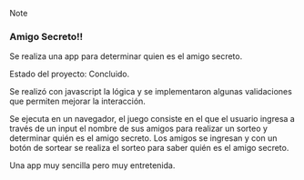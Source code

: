 > [!NOTE]
> <h3>Amigo Secreto!!</h3>
> <p>Se realiza una app para determinar quien es el amigo secreto.</p>
> <p>Estado del proyecto: Concluido.</p>
> <p>Se realizó con javascript la lógica y se implementaron algunas validaciones que permiten mejorar la interacción.</p>
><p>Se ejecuta en un navegador, el juego consiste en el que el usuario ingresa a través de un input el nombre de sus amigos para realizar un sorteo y determinar quién es el amigo secreto. Los amigos se ingresan y con un botón de sortear se realiza el sorteo para saber quién es el amigo secreto.</p>
><p>Una app muy sencilla pero muy entretenida.</p>
